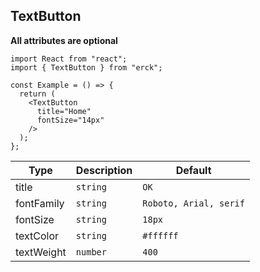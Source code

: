 ## TextButton
**All attributes are optional**
```tsx
import React from "react";
import { TextButton } from "erck";

const Example = () => {
  return (
    <TextButton 
      title="Home"
      fontSize="14px"
    />
  );
};
```
| Type | Description | Default |
| ------------- | ------------- | ------------- |
| title  | `string`  | `OK` |
| fontFamily | `string` | `Roboto, Arial, serif` |
| fontSize  | `string`  | `18px` |
| textColor | `string` | `#ffffff` |
| textWeight | `number` | `400` |
